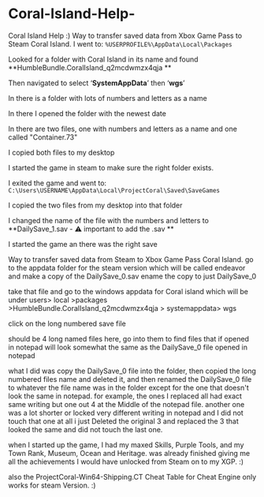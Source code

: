 # Coral-Island-Help-
Coral Island Help :)
Way to transfer saved data from Xbox Game Pass to Steam Coral Island.
I went to: `%USERPROFILE%\AppData\Local\Packages`

Looked for a folder with Coral Island in its name and found **HumbleBundle.CoralIsland_q2mcdwmzx4qja **

Then navigated to select ‘**SystemAppData**’ then ‘**wgs**’

In there is a folder with lots of numbers and letters as a name

In there I opened the folder with the newest date

In there are two files, one with numbers and letters as a name and one called "Container.73"

I copied both files to my desktop

I started the game in steam to make sure the right folder exists.

I exited the game and went to: `C:\Users\USERNAME\AppData\Local\ProjectCoral\Saved\SaveGames`

I copied the two files from my desktop into that folder

I changed the name of the file with the numbers and letters to **DailySave_1.sav - ⚠️ important to add the .sav **

I started the game an there was the right save


Way to transfer saved data from Steam to Xbox Game Pass Coral Island.
go to the appdata folder for the steam version which will be called endeavor and make a copy of the DailySave_0.sav ename the copy to just DailySave_0

take that file and go to the windows appdata for Coral island which will be under users> local >packages >HumbleBundle.CoralIsland_q2mcdwmzx4qja > systemappdata> wgs

click on the long numbered save file

should be 4 long named files here, go into them to find files that if opened in notepad will look somewhat the same as the DailySave_0 file opened in notepad

what I did was copy the DailySave_0 file into the folder, then copied the long numbered files name and deleted it, and then renamed the DailySave_0 file to whatever the file name was in the folder except for the one that doesn't look the same in notepad. for example, the ones I replaced all had exact same writing but one out 4 at the Middle of the notepad file. another one was a lot shorter or locked very different writing in notepad and I did not touch that one at all i just Deleted the original 3 and replaced the 3 that looked the same and did not touch the last one.

when I started up the game, I had my maxed Skills, Purple Tools, and my Town Rank, Museum, Ocean and Heritage. was already finished giving me all the achievements I would have unlocked from Steam on to my XGP. :)

also the ProjectCoral-Win64-Shipping.CT Cheat Table for Cheat Engine only works for steam Version. :) 
